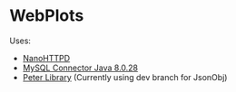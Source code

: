 # WebPlots

Uses:
- [NanoHTTPD](https://github.com/NanoHttpd/nanohttpd)
- [MySQL Connector Java 8.0.28](https://www.mysql.com/products/connector/)
- [Peter Library](https://github.com/Platratio34/PeterLibrary) (Currently using dev branch for JsonObj)
